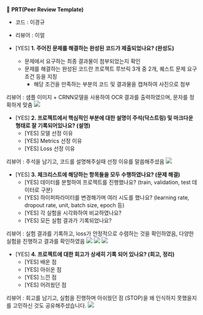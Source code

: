 🔑 **PRT(Peer Review Template)**

- 코드 : 이경규
- 리뷰어 : 이얼

- [YES]  **1. 주어진 문제를 해결하는 완성된 코드가 제출되었나요? (완성도)**
    - 문제에서 요구하는 최종 결과물이 첨부되었는지 확인
    - 문제를 해결하는 완성된 코드란 프로젝트 루브릭 3개 중 2개, 
    퀘스트 문제 요구조건 등을 지칭
        - 해당 조건을 만족하는 부분의 코드 및 결과물을 캡쳐하여 사진으로 첨부

리뷰어 : 샘플 이미지 + CRNN모델을 사용하여 OCR 결과를 출력하였으며, 문자를 정확하게 맞춤
![](/review/1.png)

- [YES]  **2. 프로젝트에서 핵심적인 부분에 대한 설명이 주석(닥스트링) 및 마크다운 형태로 잘 기록되어있나요? (설명)**
    - [YES]  모델 선정 이유
    - [YES]  Metrics 선정 이유
    - [YES]  Loss 선정 이유

리뷰어 : 주석을 남기고, 코드를 설명해주실때 선정 이유를 말씀해주셨음
![](/review/6.png)

- [YES]  **3. 체크리스트에 해당하는 항목들을 모두 수행하였나요? (문제 해결)**
    - [YES]  데이터를 분할하여 프로젝트를 진행했나요? (train, validation, test 데이터로 구분)
    - [YES]  하이퍼파라미터를 변경해가며 여러 시도를 했나요? (learning rate, dropout rate, unit, batch size, epoch 등)
    - [YES]  각 실험을 시각화하여 비교하였나요?
    - [YES]  모든 실험 결과가 기록되었나요?

리뷰어 : 실험 결과를 기록하고, loss가 안정적으로 수렴하는 것을 확인하였음, 다양한 실험을 진행하고 결과를 확인하였음 
![](/review/3.png)
![](/review/4.png)
![](/review/5.png)

- [YES]  **4. 프로젝트에 대한 회고가 상세히 기록 되어 있나요? (회고, 정리)**
    - [YES]  배운 점
    - [YES]  아쉬운 점
    - [YES]  느낀 점
    - [YES]  어려웠던 점

리뷰어 : 회고를 남기고, 실험을 진행하며 아쉬웠던 점 (STOP)을 왜 인식하지 못했을지를 고민하신 것도 공유해주셨습니다.
![](/review/2.png)